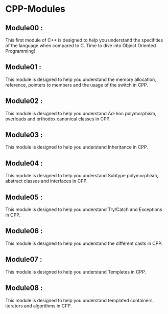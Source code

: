 # CPP-Modules

## Module00 :
This first module of C++ is designed to help you understand the specifities of the language when compared to C. Time to dive into Object Oriented Programming!

## Module01 :
This module is designed to help you understand the memory allocation, reference, pointers to members and the usage of the switch in CPP.

## Module02 :
This module is designed to help you understand Ad-hoc polymorphism, overloads and orthodox canonical classes in CPP.

## Module03 :
This module is designed to help you understand Inheritance in CPP.

## Module04 :
This module is designed to help you understand Subtype polymorphism, abstract classes and interfaces in CPP.

## Module05 :
This module is designed to help you understand Try/Catch and Exceptions in CPP.

## Module06 :
This module is designed to help you understand the different casts in CPP.

## Module07 :
This module is designed to help you understand Templates in CPP.

## Module08 :
This module is designed to help you understand templated containers, iterators and algorithms in CPP.
